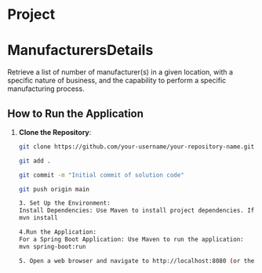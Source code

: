 # Project

# ManufacturersDetails

Retrieve a list of number of manufacturer(s) in a given location, with a specific nature of business, and the capability to perform a specific manufacturing process.

## How to Run the Application

1. **Clone the Repository**:
   ```bash
   git clone https://github.com/your-username/your-repository-name.git

   git add .

   git commit -m "Initial commit of solution code"

   git push origin main

   3. Set Up the Environment:
   Install Dependencies: Use Maven to install project dependencies. If you’re using Maven, run:
   mvn install

   4.Run the Application:
   For a Spring Boot Application: Use Maven to run the application:
   mvn spring-boot:run

   5. Open a web browser and navigate to http://localhost:8080 (or the port configured in your application properties) to access the application.

    
